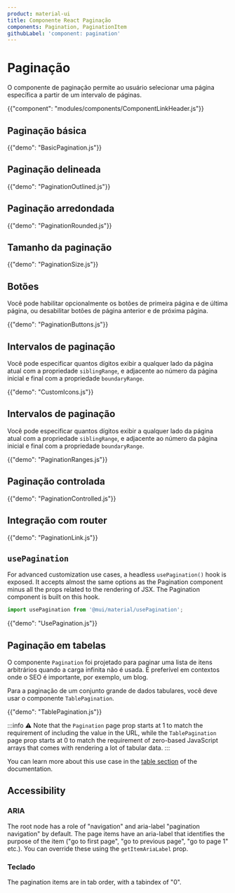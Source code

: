 ```yaml
---
product: material-ui
title: Componente React Paginação
components: Pagination, PaginationItem
githubLabel: 'component: pagination'
---
```


# Paginação

<p class="description">O componente de paginação permite ao usuário selecionar uma página específica a partir de um intervalo de páginas.</p>

{{"component": "modules/components/ComponentLinkHeader.js"}}

## Paginação básica

{{"demo": "BasicPagination.js"}}

## Paginação delineada

{{"demo": "PaginationOutlined.js"}}

## Paginação arredondada

{{"demo": "PaginationRounded.js"}}

## Tamanho da paginação

{{"demo": "PaginationSize.js"}}

## Botões

Você pode habilitar opcionalmente os botões de primeira página e de última página, ou desabilitar botões de página anterior e de próxima página.

{{"demo": "PaginationButtons.js"}}

## Intervalos de paginação

Você pode especificar quantos dígitos exibir a qualquer lado da página atual com a propriedade `siblingRange`, e adjacente ao número da página inicial e final com a propriedade `boundaryRange`.

{{"demo": "CustomIcons.js"}}

## Intervalos de paginação

Você pode especificar quantos dígitos exibir a qualquer lado da página atual com a propriedade `siblingRange`, e adjacente ao número da página inicial e final com a propriedade `boundaryRange`.

{{"demo": "PaginationRanges.js"}}

## Paginação controlada

{{"demo": "PaginationControlled.js"}}

## Integração com router

{{"demo": "PaginationLink.js"}}

## `usePagination`

For advanced customization use cases, a headless `usePagination()` hook is exposed. It accepts almost the same options as the Pagination component minus all the props related to the rendering of JSX. The Pagination component is built on this hook.

```jsx
import usePagination from '@mui/material/usePagination';
```

{{"demo": "UsePagination.js"}}

## Paginação em tabelas

O componente `Pagination` foi projetado para paginar uma lista de itens arbitrários quando a carga infinita não é usada. É preferível em contextos onde o SEO é importante, por exemplo, um blog.

Para a paginação de um conjunto grande de dados tabulares, você deve usar o componente `TablePagination`.

{{"demo": "TablePagination.js"}}

:::info
⚠️ Note that the `Pagination` page prop starts at 1 to match the requirement of including the value in the URL, while the `TablePagination` page prop starts at 0 to match the requirement of zero-based JavaScript arrays that comes with rendering a lot of tabular data.
:::

You can learn more about this use case in the [table section](/material-ui/react-table/#custom-pagination-options) of the documentation.

## Accessibility

### ARIA

The root node has a role of "navigation" and aria-label "pagination navigation" by default. The page items have an aria-label that identifies the purpose of the item ("go to first page", "go to previous page", "go to page 1" etc.). You can override these using the `getItemAriaLabel` prop.

### Teclado

The pagination items are in tab order, with a tabindex of "0".
